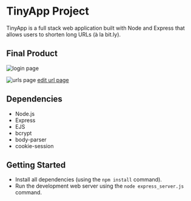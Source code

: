 # TinyApp Project

TinyApp is a full stack web application built with Node and Express that allows users to shorten long URLs (à la bit.ly).

## Final Product

![login page]()

![urls page](#)
[edit url page](/docs/edit-page.png)

## Dependencies

- Node.js
- Express
- EJS
- bcrypt
- body-parser
- cookie-session

## Getting Started

- Install all dependencies (using the `npm install` command).
- Run the development web server using the `node express_server.js` command.
